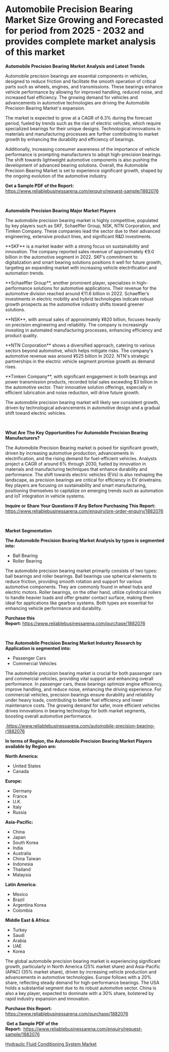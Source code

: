 <p><h1>Automobile Precision Bearing Market Size Growing and Forecasted for period from 2025 - 2032 and provides complete market analysis of this market</h1></p><p><strong>Automobile Precision Bearing Market Analysis and Latest Trends</strong></p>
<p><p>Automobile precision bearings are essential components in vehicles, designed to reduce friction and facilitate the smooth operation of critical parts such as wheels, engines, and transmissions. These bearings enhance vehicle performance by allowing for improved handling, reduced noise, and increased fuel efficiency. The growing demand for vehicles and advancements in automotive technologies are driving the Automobile Precision Bearing Market's expansion.</p><p>The market is expected to grow at a CAGR of 6.3% during the forecast period, fueled by trends such as the rise of electric vehicles, which require specialized bearings for their unique designs. Technological innovations in materials and manufacturing processes are further contributing to market growth by enhancing the durability and efficiency of bearings. </p><p>Additionally, increasing consumer awareness of the importance of vehicle performance is prompting manufacturers to adopt high-precision bearings. The shift towards lightweight automotive components is also pushing the development of advanced bearing solutions. Overall, the Automobile Precision Bearing Market is set to experience significant growth, shaped by the ongoing evolution of the automotive industry.</p></p>
<p><strong>Get a Sample PDF of the Report:&nbsp;</strong> <a href="https://www.reliablebusinessarena.com/enquiry/request-sample/1882076?utm_campaign=2206&utm_medium=2&utm_source=Github&utm_content=ia&utm_term=01032025&utm_id=automobile-precision-bearing">https://www.reliablebusinessarena.com/enquiry/request-sample/1882076</a></p>
<p>&nbsp;</p>
<p><strong>Automobile Precision Bearing Major Market Players</strong></p>
<p><p>The automobile precision bearing market is highly competitive, populated by key players such as SKF, Schaeffler Group, NSK, NTN Corporation, and Timken Company. These companies lead the sector due to their advanced engineering, extensive product lines, and significant R&D investments.</p><p>**SKF** is a market leader with a strong focus on sustainability and innovation. The company reported sales revenue of approximately €9.0 billion in the automotive segment in 2022. SKF’s commitment to digitalization and smart bearing solutions positions it well for future growth, targeting an expanding market with increasing vehicle electrification and automation trends.</p><p>**Schaeffler Group**, another prominent player, specializes in high-performance solutions for automotive applications. Their revenue for the automotive division reached around €11.6 billion in 2022. Schaeffler’s investments in electric mobility and hybrid technologies indicate robust growth prospects as the automotive industry shifts toward greener solutions.</p><p>**NSK**, with annual sales of approximately ¥820 billion, focuses heavily on precision engineering and reliability. The company is increasingly investing in automated manufacturing processes, enhancing efficiency and product quality.</p><p>**NTN Corporation** shows a diversified approach, catering to various sectors beyond automotive, which helps mitigate risks. The company's automotive revenue was around ¥525 billion in 2022. NTN's strategic partnerships in the electric vehicle segment promise growth as demand rises.</p><p>**Timken Company**, with significant engagement in both bearings and power transmission products, recorded total sales exceeding $3 billion in the automotive sector. Their innovative solution offerings, especially in efficient lubrication and noise reduction, will drive future growth.</p><p>The automobile precision bearing market will likely see consistent growth, driven by technological advancements in automotive design and a gradual shift toward electric vehicles.</p></p>
<p>&nbsp;</p>
<p><strong>What Are The Key Opportunities For Automobile Precision Bearing Manufacturers?</strong></p>
<p><p>The Automobile Precision Bearing market is poised for significant growth, driven by increasing automotive production, advancements in electrification, and the rising demand for fuel-efficient vehicles. Analysts project a CAGR of around 6% through 2030, fueled by innovation in materials and manufacturing techniques that enhance durability and performance. The shift towards electric vehicles (EVs) is also reshaping the landscape, as precision bearings are critical for efficiency in EV drivetrains. Key players are focusing on sustainability and smart manufacturing, positioning themselves to capitalize on emerging trends such as automation and IoT integration in vehicle systems.</p></p>
<p><strong>Inquire or Share Your Questions If Any Before Purchasing This Report:</strong> <a href="https://www.reliablebusinessarena.com/enquiry/pre-order-enquiry/1882076?utm_campaign=2206&utm_medium=2&utm_source=Github&utm_content=ia&utm_term=01032025&utm_id=automobile-precision-bearing">https://www.reliablebusinessarena.com/enquiry/pre-order-enquiry/1882076</a></p>
<p>&nbsp;</p>
<p><strong>Market Segmentation</strong></p>
<p><strong>The Automobile Precision Bearing Market Analysis by types is segmented into:</strong></p>
<p><ul><li>Ball Bearing</li><li>Roller Bearing</li></ul></p>
<p><p>The automobile precision bearing market primarily consists of two types: ball bearings and roller bearings. Ball bearings use spherical elements to reduce friction, providing smooth rotation and support for various automotive components. They are commonly found in wheel hubs and electric motors. Roller bearings, on the other hand, utilize cylindrical rollers to handle heavier loads and offer greater contact surface, making them ideal for applications like gearbox systems. Both types are essential for enhancing vehicle performance and durability.</p></p>
<p><strong>Purchase this Report:&nbsp;</strong><a href="https://www.reliablebusinessarena.com/purchase/1882076?utm_campaign=2206&utm_medium=2&utm_source=Github&utm_content=ia&utm_term=01032025&utm_id=automobile-precision-bearing">https://www.reliablebusinessarena.com/purchase/1882076</a></p>
<p>&nbsp;</p>
<p><strong>The Automobile Precision Bearing Market Industry Research by Application is segmented into:</strong></p>
<p><ul><li>Passenger Cars</li><li>Commercial Vehicles</li></ul></p>
<p><p>The automobile precision bearing market is crucial for both passenger cars and commercial vehicles, providing vital support and enhancing overall performance. In passenger cars, these bearings optimize engine efficiency, improve handling, and reduce noise, enhancing the driving experience. For commercial vehicles, precision bearings ensure durability and reliability under heavy loads, contributing to better fuel efficiency and lower maintenance costs. The growing demand for safer, more efficient vehicles drives innovations in bearing technology for both market segments, boosting overall automotive performance.</p></p>
<p><a href="https://www.reliablebusinessarena.com/automobile-precision-bearing-r1882076?utm_campaign=2206&utm_medium=2&utm_source=Github&utm_content=ia&utm_term=01032025&utm_id=automobile-precision-bearing">&nbsp;https://www.reliablebusinessarena.com/automobile-precision-bearing-r1882076</a></p>
<p><strong>In terms of Region, the Automobile Precision Bearing Market Players available by Region are:</strong></p>
<p>
    <p> <strong> North America: </strong>
        <ul>
            <li>United States</li>
            <li>Canada</li>
        </ul>
        </p> 
    <p> <strong> Europe: </strong>
        <ul>
            <li>Germany</li>
            <li>France</li>
            <li>U.K.</li>
            <li>Italy</li>
            <li>Russia</li>
        </ul>
        </p> 
    <p> <strong> Asia-Pacific: </strong>
        <ul>
            <li>China</li>
            <li>Japan</li>
            <li>South Korea</li>
            <li>India</li>
            <li>Australia</li>
            <li>China Taiwan</li>
            <li>Indonesia</li>
            <li>Thailand</li>
            <li>Malaysia</li>
        </ul>
        </p> 
    <p> <strong> Latin America: </strong>
        <ul>
            <li>Mexico</li>
            <li>Brazil</li>
            <li>Argentina Korea</li>
            <li>Colombia</li>
        </ul>
        </p> 
    <p> <strong> Middle East & Africa: </strong>
        <ul>
            <li>Turkey</li>
            <li>Saudi</li>
            <li>Arabia</li>
            <li>UAE</li>
            <li>Korea</li>
        </ul>
    </p>
    </p>
<p><p>The global automobile precision bearing market is experiencing significant growth, particularly in North America (25% market share) and Asia-Pacific (APAC) (35% market share), driven by increasing vehicle production and advancements in automotive technologies. Europe follows with a 20% share, reflecting steady demand for high-performance bearings. The USA holds a substantial segment due to its robust automotive sector. China is also a key player, expected to dominate with a 30% share, bolstered by rapid industry expansion and innovation.</p></p>
<p><strong>Purchase this Report: </strong><a href="https://www.reliablebusinessarena.com/purchase/1882076?utm_campaign=2206&utm_medium=2&utm_source=Github&utm_content=ia&utm_term=01032025&utm_id=automobile-precision-bearing">https://www.reliablebusinessarena.com/purchase/1882076</a></p>
<p>&nbsp;<strong>Get a Sample PDF of the Report:&nbsp;&nbsp;</strong><a href="https://www.reliablebusinessarena.com/enquiry/request-sample/1882076?utm_campaign=2206&utm_medium=2&utm_source=Github&utm_content=ia&utm_term=01032025&utm_id=automobile-precision-bearing">https://www.reliablebusinessarena.com/enquiry/request-sample/1882076</a></p>
<p><strong></strong></p>
<p><p><a href="https://github.com/cheryjhonson/Market-Research-Report-List-1/blob/main/hydraulic-fluid-conditioning-system-market.md?utm_campaign=2206&utm_medium=2&utm_source=Github&utm_content=ia&utm_term=01032025&utm_id=automobile-precision-bearing">Hydraulic Fluid Conditioning System Market</a></p></p>